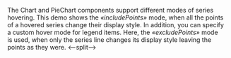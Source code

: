 The Chart and PieChart components support different modes of&nbsp;series hovering. This demo shows the _&laquo;includePoints&raquo;_ mode, when all the points of&nbsp;a&nbsp;hovered series change their display style. In&nbsp;addition, you can specify a&nbsp;custom hover mode for legend items. Here, the _&laquo;excludePoints&raquo;_ mode is&nbsp;used, when only the series line changes its display style leaving the points as&nbsp;they were.
<--split-->